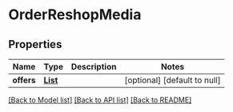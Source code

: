 # OrderReshopMedia
## Properties

| Name | Type | Description | Notes |
|------------ | ------------- | ------------- | -------------|
| **offers** | [**List**](OrderReshopMediaType.md) |  | [optional] [default to null] |

[[Back to Model list]](../README.md#documentation-for-models) [[Back to API list]](../README.md#documentation-for-api-endpoints) [[Back to README]](../README.md)

